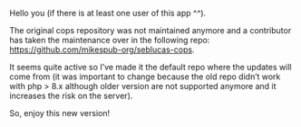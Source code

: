 Hello you (if there is at least one user of this app ^^).

The original cops repository was not maintained anymore and a contributor has taken the maintenance over in the following repo: https://github.com/mikespub-org/seblucas-cops.

It seems quite active so I’ve made it the default repo where the updates will come from (it was important to change because the old repo didn’t work with php > 8.x although older version are not supported anymore and it increases the risk on the server).

So, enjoy this new version!